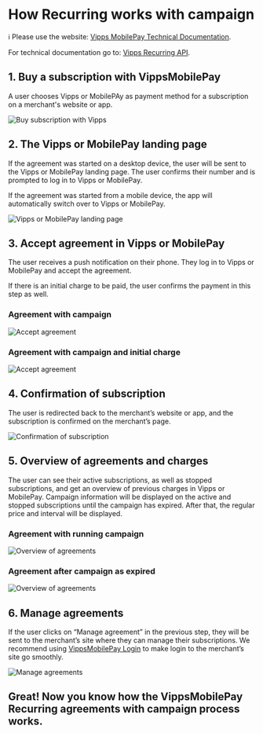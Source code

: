 <!-- START_METADATA
---
title: How Recurring works with campaign
sidebar_label: Campaign
sidebar_position: 14
description: How Recurring works with campaign
pagination_next: null
pagination_prev: null
---
END_METADATA -->

# How Recurring works with campaign

<!-- START_COMMENT -->

ℹ️ Please use the website:
[Vipps MobilePay Technical Documentation](https://vippsas.github.io/vipps-developer-docs/docs/APIs/recurring-api).

<!-- END_COMMENT -->

For technical documentation go to:
[Vipps Recurring API](https://vippsas.github.io/vipps-developer-docs/docs/APIs/recurring-api).

## 1. Buy a subscription with VippsMobilePay

A user chooses Vipps or MobilePAy as payment method for a subscription on a merchant's website or app.

![Buy subscription with Vipps](../images/vipps-recurring-api-howitworks/vipps-recurring-step1.svg)

## 2. The Vipps or MobilePay landing page

If the agreement was started on a desktop device, the user will be sent to the Vipps or MobilePay landing page.
The user confirms their number and is prompted to log in to Vipps or MobilePay.

If the agreement was started from a mobile device, the app will automatically switch over to Vipps or MobilePay.

![Vipps or MobilePay landing page](../images/vipps-recurring-api-howitworks/vipps-recurring-step2.png)

## 3. Accept agreement in Vipps or MobilePay

The user receives a push notification on their phone. They log in to Vipps or MobilePay and accept the agreement.

If there is an initial charge to be paid, the user confirms the payment in this step as well.

### Agreement with campaign

![Accept agreement](../images/vipps-recurring-api-howitworks-campaigns/agreement-campaign-flow.png)

### Agreement with campaign and initial charge

![Accept agreement](../images/vipps-recurring-api-howitworks-campaigns/agreement-campaign-initial-charge-flow.png)

## 4. Confirmation of subscription

The user is redirected back to the merchant’s website or app, and the subscription is confirmed on the merchant’s page.

![Confirmation of subscription](../images/vipps-recurring-api-howitworks/vipps-recurring-step4.svg)

## 5. Overview of agreements and charges

The user can see their active subscriptions, as well as stopped subscriptions, and get an overview of previous charges in Vipps or MobilePay.
Campaign information will be displayed on the active and stopped subscriptions until the campaign has expired. After that, the regular price and interval will be displayed.

### Agreement with running campaign

![Overview of agreements](../images/vipps-recurring-api-howitworks-campaigns/manage-agreement-with-campaign.png)

### Agreement after campaign as expired

![Overview of agreements](../images/vipps-recurring-api-howitworks-campaigns/manage-agreement-with-campaign-expired.png)

## 6. Manage agreements

If the user clicks on “Manage agreement” in the previous step, they will be sent to the merchant’s site where they can manage their subscriptions. We recommend using [VippsMobilePay Login](https://vippsas.github.io/vipps-developer-docs/docs/APIs/login-api) to make login to the merchant’s site go smoothly.

![Manage agreements](../images/vipps-recurring-api-howitworks/vipps-recurring-step6.svg)

## Great! Now you know how the VippsMobilePay Recurring agreements with campaign process works.
